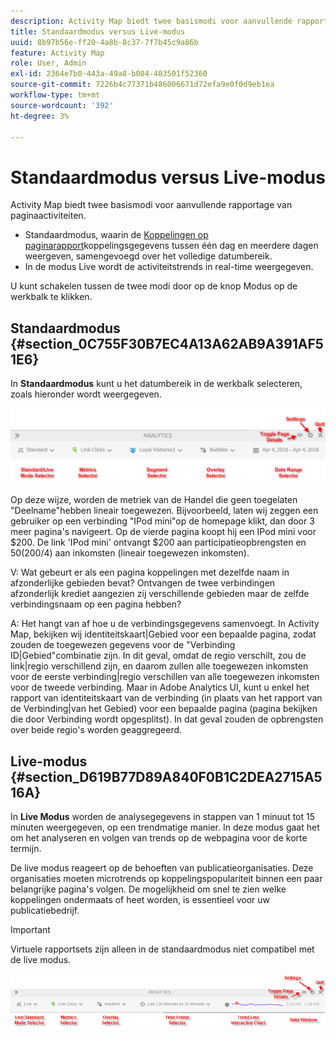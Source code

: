 ```yaml
---
description: Activity Map biedt twee basismodi voor aanvullende rapportage van paginaactiviteiten.
title: Standaardmodus versus Live-modus
uuid: 8b97b56e-ff20-4a8b-8c37-7f7b45c9a86b
feature: Activity Map
role: User, Admin
exl-id: 2364e7b0-443a-49a8-b084-403501f52360
source-git-commit: 7226b4c77371b486006671d72efa9e0f0d9eb1ea
workflow-type: tm+mt
source-wordcount: '392'
ht-degree: 3%

---
```


# Standaardmodus versus Live-modus

Activity Map biedt twee basismodi voor aanvullende rapportage van paginaactiviteiten.

* Standaardmodus, waarin de [Koppelingen op paginarapport](/help/analyze/activity-map/activitymap-links-report.md)koppelingsgegevens tussen één dag en meerdere dagen weergeven, samengevoegd over het volledige datumbereik.
* In de modus Live wordt de activiteitstrends in real-time weergegeven.

U kunt schakelen tussen de twee modi door op de knop Modus op de werkbalk te klikken.

## Standaardmodus {#section_0C755F30B7EC4A13A62AB9A391AF51E6}

In **Standaardmodus** kunt u het datumbereik in de werkbalk selecteren, zoals hieronder wordt weergegeven.

![](assets/standard_mode.png)

Op deze wijze, worden de metriek van de Handel die geen toegelaten &quot;Deelname&quot;hebben lineair toegewezen. Bijvoorbeeld, laten wij zeggen een gebruiker op een verbinding &quot;IPod mini&quot;op de homepage klikt, dan door 3 meer pagina&#39;s navigeert. Op de vierde pagina koopt hij een IPod mini voor $200. De link &#39;IPod mini&#39; ontvangt $200 aan participatieopbrengsten en $50 ($200/4) aan inkomsten (lineair toegewezen inkomsten).

V: Wat gebeurt er als een pagina koppelingen met dezelfde naam in afzonderlijke gebieden bevat? Ontvangen de twee verbindingen afzonderlijk krediet aangezien zij verschillende gebieden maar de zelfde verbindingsnaam op een pagina hebben?

A: Het hangt van af hoe u de verbindingsgegevens samenvoegt. In Activity Map, bekijken wij identiteitskaart|Gebied voor een bepaalde pagina, zodat zouden de toegewezen gegevens voor de &quot;Verbinding ID|Gebied&quot;combinatie zijn. In dit geval, omdat de regio verschilt, zou de link|regio verschillend zijn, en daarom zullen alle toegewezen inkomsten voor de eerste verbinding|regio verschillen van alle toegewezen inkomsten voor de tweede verbinding. Maar in Adobe Analytics UI, kunt u enkel het rapport van identiteitskaart van de verbinding (in plaats van het rapport van de Verbinding|van het Gebied) voor een bepaalde pagina (pagina bekijken die door Verbinding wordt opgesplitst). In dat geval zouden de opbrengsten over beide regio&#39;s worden geaggregeerd.

## Live-modus {#section_D619B77D89A840F0B1C2DEA2715A516A}

In **Live Modus** worden de analysegegevens in stappen van 1 minuut tot 15 minuten weergegeven, op een trendmatige manier. In deze modus gaat het om het analyseren en volgen van trends op de webpagina voor de korte termijn.

De live modus reageert op de behoeften van publicatieorganisaties. Deze organisaties moeten microtrends op koppelingspopulariteit binnen een paar belangrijke pagina&#39;s volgen. De mogelijkheid om snel te zien welke koppelingen ondermaats of heet worden, is essentieel voor uw publicatiebedrijf.

>[!IMPORTANT]
>
>Virtuele rapportsets zijn alleen in de standaardmodus niet compatibel met de live modus.

![](assets/live_mode.png)
